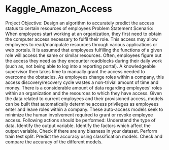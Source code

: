 # Kaggle_Amazon_Access
Project Objective: 
Design an algorithm to accurately predict the access status to certain resources of employees
Problem Statement Scenario: 
When employees start working at an organization, they first need to obtain the computer access necessary to fulfil their role. This access may allow employees to read/manipulate resources through various applications or web portals.
 It is assumed that employees fulfilling the functions of a given role will access the same or similar resources. Often, employees figure out the access they need as they encounter roadblocks during their daily work (such as, not being able to log into a reporting portal). A knowledgeable supervisor then takes time to manually grant the access needed to overcome the obstacles. As employees change roles within a company, this access discovery/recovery cycle wastes a non-trivial amount of time and money.
There is a considerable amount of data regarding employees’ roles within an organization and the resources to which they have access. Given the data related to current employees and their provisioned access, models can be built that automatically determine access privileges as employees enter and leave roles within a company. These auto-access models seek to minimize the human involvement required to grant or revoke employee access.
Following actions should be performed:
Understand the type of data.
Identify the output variable.
Identify the factors which affect the output variable.
Check if there are any biasness in your dataset.
Perform train test split.
Predict the accuracy using classification models.
Check and compare the accuracy of the different models.
